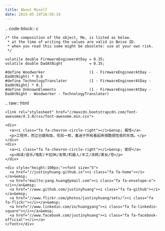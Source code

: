 ```yaml
---
title: About Myself
date: 2015-05-19T16:56:19
---
```


.. code-block:: c

    /* the composition of the object, Me, is listed as below.
     * at the time of writing the values are valid in Boise ID.
     * when you read this some might be obsolete: use at your own risk.
     */

    volatile double FirmwareEngineerAtDay = 0.35;
    volatile double DadAtNight            = 0.35;

    #define Woodworker                    (1 - FirmwareEngineerAtDay - DadAtNight) * 0.8
    #define TechnologyTranslater          (1 - FirmwareEngineerAtDay - DadAtNight) * 0.1
    #define UnknownElements               (1 - FirmwareEngineerAtDay - DadAtNight - Woodworker - TechnologyTranslater)



.. raw:: html

    <link rel="stylesheet" href="//maxcdn.bootstrapcdn.com/font-awesome/4.3.0/css/font-awesome.min.css">

    <div>
      <a><i class="fa fa-chevron-circle-right"></i>&ensp; 属性</a>
      <p>工程师，而立已婚有娃，宅叔一枚，着迷于所有看起来很酷很性感的东西。</p>
    </div>
    <div>
      <a><i class="fa fa-chevron-circle-right"></i>&ensp; 爱好</a>
      <p>阅读/音乐/电影/卡拉OK/友聚/机器人/木工/涂鸦/美女/宅</p>
    </div>

    <div style="height:100px;"><font size="5">
      <a href="//justinyhuang.github.io"><i class="fa fa-home"></i></a>&emsp;
      <a href="mailto:yang.huang@ymail.com"><i class="fa fa-envelope-o"></i></a>&emsp;
      <a href="//www.github.com/justinyhuang"><i class="fa fa-github"></i></a>&emsp;
      <a href="//www.flickr.com/photos/justinyhuang/sets/"><i class="fa fa-flickr"></i></a>&emsp;
      <a href="//www.linkedin.com/in/huangyang"><i class="fa fa-linkedin-square"></i></a>&emsp;
      <a href="//www.facebook.com/justinyhuang"><i class="fa fa-facebook-official"></i></a>
    </font></div>

